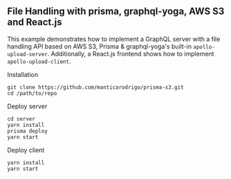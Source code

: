 ## File Handling with prisma, graphql-yoga, AWS S3 and React.js 

This example demonstrates how to implement a GraphQL server with a file handling API based on AWS S3, Prisma & graphql-yoga's built-in `apollo-upload-server`. Additionally, a React.js frontend shows how to implement `apollo-upload-client`.


Installation

```
git clone https://github.com/manticarodrigo/prisma-s3.git
cd /path/to/repo
```

Deploy server

```
cd server
yarn install
prisma deploy
yarn start
```

Deploy client

```
yarn install
yarn start
```